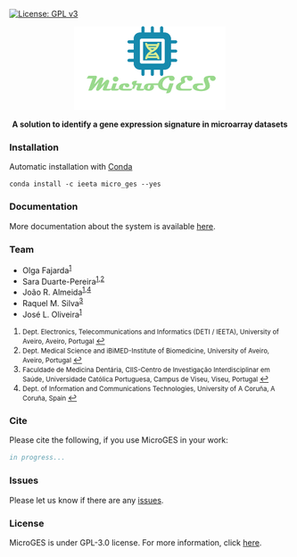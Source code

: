 [![License: GPL v3](https://img.shields.io/badge/License-GPL%20v3-blue.svg)](LICENSE)

<p align="center"><img src="docs/images/logo.png" alt="MicroGES" height="150" border="0" /></p>

<p align="center"><b>A solution to identify a gene expression signature in microarray datasets</b></p>

### Installation

Automatic installation with [Conda](https://conda.io/miniconda)

```
conda install -c ieeta micro_ges --yes
```

### Documentation

More documentation about the system is available [here](https://github.com/bioinformatics-ua/MicroGES/wiki).

### Team
  * Olga Fajarda<sup id="a1">[1](#f1)</sup>
  * Sara Duarte-Pereira<sup id="a1">[1](#f1)</sup><sup id="a2">,[2](#f2)</sup>
  * João R. Almeida<sup id="a1">[1](#f1)</sup><sup id="a4">,[4](#f4)</sup>
  * Raquel M. Silva<sup id="a3">[3](#f3)</sup>
  * José L. Oliveira<sup id="a1">[1](#f1)</sup>

1. <small id="f1"> Dept. Electronics, Telecommunications and Informatics (DETI / IEETA), University of Aveiro, Aveiro, Portugal </small> [↩](#a1)
2. <small id="f2"> Dept. Medical Science and iBiMED-Institute of Biomedicine, University of Aveiro, Aveiro, Portugal </small> [↩](#a2)
3. <small id="f3"> Faculdade de Medicina Dentária, CIIS-Centro de Investigação Interdisciplinar em Saúde, Universidade Católica Portuguesa, Campus de Viseu, Viseu, Portugal </small> [↩](#a3)
4. <small id="f4"> Dept. of Information and Communications Technologies, University of A Coruña, A Coruña, Spain </small> [↩](#a4)


### Cite

Please cite the following, if you use MicroGES in your work:

```bib
in progress...
```

### Issues
Please let us know if there are any [issues](https://github.com/bioinformatics-ua/MicroGES/issues).

### License
MicroGES is under GPL-3.0 license. For more information, click
[here](https://github.com/bioinformatics-ua/MicroGES/blob/master/LICENSE).
